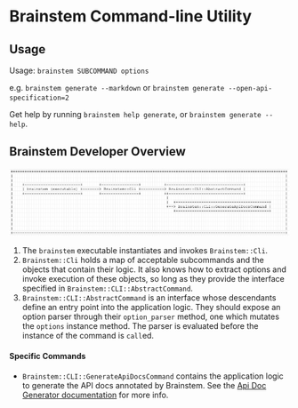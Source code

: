 # Brainstem Command-line Utility

## Usage

Usage: `brainstem SUBCOMMAND options`

e.g. `brainstem generate --markdown` or `brainstem generate --open-api-specification=2`

Get help by running `brainstem help generate`, or `brainstem generate --help`.


## Brainstem Developer Overview

![Brainstem Executable Diagram](./executable.png)

1. The `brainstem` executable instantiates and invokes `Brainstem::Cli`.
2. `Brainstem::Cli` holds a map of acceptable subcommands and the objects that
   contain their logic. It also knows how to extract options and invoke
   execution of these objects, so long as they provide the interface specified
   in `Brainstem::CLI::AbstractCommand`.
3. `Brainstem::CLI::AbstractCommand` is an interface whose descendants define
   an entry point into the application logic. They should expose an option
   parser through their `option_parser` method, one which mutates the `options`
   instance method. The parser is evaluated before the instance of the command
   is `call`ed.

#### Specific Commands

- `Brainstem::CLI::GenerateApiDocsCommand` contains the application logic to
  generate the API docs annotated by Brainstem. See the [Api Doc Generator
  documentation](./api_doc_generator.markdown) for more info.

